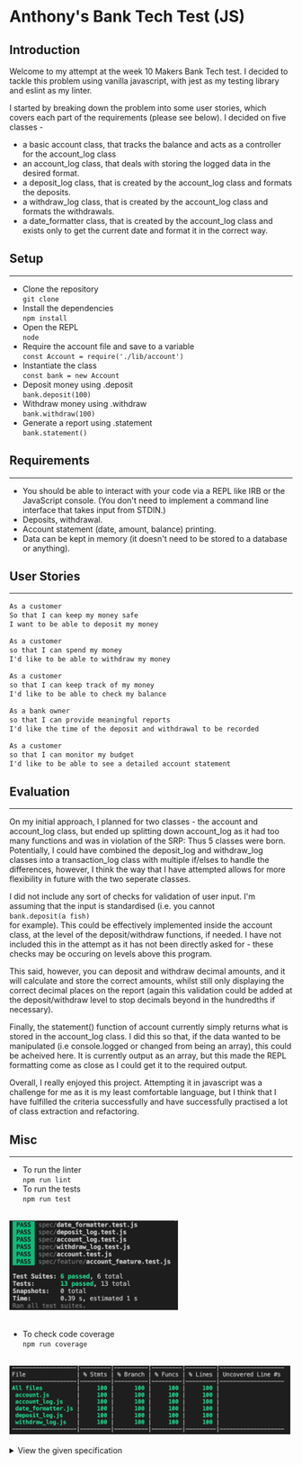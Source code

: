 # Anthony's Bank Tech Test (JS)

## Introduction

Welcome to my attempt at the week 10 Makers Bank Tech test. I decided to tackle this problem using vanilla javascript, with jest as my testing library and eslint as my linter.

I started by breaking down the problem into some user stories, which covers each part of the requirements (please see below). I decided on five classes - 
* a basic account class, that tracks the balance and acts as a controller for the account_log class
* an account_log class, that deals with storing the logged data in the desired format.
* a deposit_log class, that is created by the account_log class and formats the deposits.
* a withdraw_log class, that is created by the account_log class and formats the withdrawals.
* a date_formatter class, that is created by the account_log class and exists only to get the current date and format it in the correct way.

## Setup
-----

* Clone the repository  
`git clone `
* Install the dependencies  
`npm install`
* Open the REPL  
`node`
* Require the account file and save to a variable  
`const Account = require('./lib/account')`
* Instantiate the class  
`const bank = new Account`
* Deposit money using .deposit  
`bank.deposit(100)`
* Withdraw money using .withdraw  
`bank.withdraw(100)`
* Generate a report using .statement  
`bank.statement()`

## Requirements
-----

* You should be able to interact with your code via a REPL like IRB or the JavaScript console.  (You don't need to implement a command line interface that takes input from STDIN.)  
* Deposits, withdrawal.  
* Account statement (date, amount, balance) printing.  
* Data can be kept in memory (it doesn't need to be stored to a database or anything).  

## User Stories
-----
```
As a customer  
So that I can keep my money safe  
I want to be able to deposit my money  
```
```
As a customer  
so that I can spend my money   
I'd like to be able to withdraw my money  
```
```
As a customer  
so that I can keep track of my money  
I'd like to be able to check my balance  
```
```
As a bank owner
so that I can provide meaningful reports
I'd like the time of the deposit and withdrawal to be recorded
```
```
As a customer
so that I can monitor my budget
I'd like to be able to see a detailed account statement
```

## Evaluation
-----

On my initial approach, I planned for two classes - the account and account_log class, but ended up splitting down account_log as it had too many functions and was in violation of the SRP: Thus 5 classes were born. Potentially, I could have combined the deposit_log and withdraw_log classes into a transaction_log class with multiple if/elses to handle the differences, however, I think the way that I have attempted allows for more flexibility in future with the two seperate classes.

I did not include any sort of checks for validation of user input. I'm assuming that the input is standardised (i.e. you cannot  
`bank.deposit(a fish)`  
for example). This could be effectively implemented inside the account class, at the level of the deposit/withdraw functions, if needed. I have not included this in the attempt as it has not been directly asked for - these checks may be occuring on levels above this program. 

This said, however, you can deposit and withdraw decimal amounts, and it will calculate and store the correct amounts, whilst still only displaying the correct decimal places on the report (again this validation could be added at the deposit/withdraw level to stop decimals beyond in the hundredths if necessary).

Finally, the statement() function of account currently simply returns what is stored in the account_log class. I did this so that, if the data wanted to be manipulated (i.e console.logged or changed from being an array), this could be acheived here. It is currently output as an array, but this made the REPL formatting come as close as I could get it to the required output.

Overall, I really enjoyed this project. Attempting it in javascript was a challenge for me as it is my least comfortable language, but I think that I have fulfilled the criteria successfully and have successfully practised a lot of class extraction and refactoring.

## Misc
-----

* To run the linter  
`npm run lint`
* To run the tests  
`npm run test`  
<br>
<div>
  <img style='width:300px' src='./public/test_cov.png' />
</div>
<br>

* To check code coverage  
`npm run coverage`  
<br>
<div>
  <img style='width:500px' src='./public/coverage.png' />
</div>
<br>


<details> 
  <summary>View the given specification</summary> 
  
# Bank tech test

Today, you'll practice doing a tech test.

For most tech tests, you'll essentially have unlimited time.  This practice session is about producing the best code you can when there is a minimal time pressure.

You'll get to practice your OO design and TDD skills.

You'll work alone, and you'll also review your own code so you can practice reflecting on and improving your own work.

## Specification

### Requirements

* You should be able to interact with your code via a REPL like IRB or the JavaScript console.  (You don't need to implement a command line interface that takes input from STDIN.)
* Deposits, withdrawal.
* Account statement (date, amount, balance) printing.
* Data can be kept in memory (it doesn't need to be stored to a database or anything).

### Acceptance criteria

**Given** a client makes a deposit of 1000 on 10-01-2023  
**And** a deposit of 2000 on 13-01-2023  
**And** a withdrawal of 500 on 14-01-2023  
**When** she prints her bank statement  
**Then** she would see

```
date || credit || debit || balance
14/01/2023 || || 500.00 || 2500.00
13/01/2023 || 2000.00 || || 3000.00
10/01/2023 || 1000.00 || || 1000.00
```

## Self-assessment

Once you have completed the challenge and feel happy with your solution, here's a form to help you reflect on the quality of your code: https://docs.google.com/forms/d/1Q-NnqVObbGLDHxlvbUfeAC7yBCf3eCjTmz6GOqC9Aeo/edit
</details>